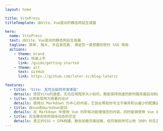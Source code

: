 ```yaml
---
layout: home

title: VitePress
titleTemplate: 由Vite、Vue驱动的静态网站生成器

hero:
  name: VitePress
  text: 由Vite、Vue驱动的静态网站生成器
  tagline: 简单, 强大, 并且高性能. 满足您一直想要的现代 SSG 框架.
  actions:
    - theme: brand
      text: 快速上手
      link: /guide/getting-started
    - theme: alt
      text: GitHub
      link: https://github.com/later-zc/blog-laterzc

features:
  - title: 'Vite: 无可比拟的开发体验'
    details: 感受Vite的速度。无论应用程序大小如何，都能保持快速的即时服务器启动和闪电般快速的 HMR。
  - title: 以简单易用为首要的设计
    details: 使用以 Markdown 为中心的内容，它旨在帮助你专注于编写和以最少的配置进行部署
  - title: 由vue和markdown驱动
    details: 在 Markdown 中使用 Vue 的所有功能增强您的内容，同时能够使用 Vue 自定义您的网站。
  - title: 完全静态依然保持动态的交互
    details: 真正的SSG + SPA构建。静态加载页面加载，但页面依然可以用 100% 的交互性吸引用户。
---
```

